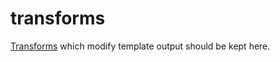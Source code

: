 # transforms

[Transforms](https://www.11ty.dev/docs/config/#transforms) which modify template output should be kept here.